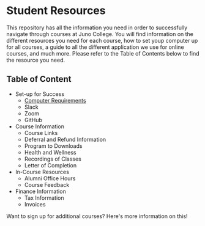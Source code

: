 # Student Resources
This repository has all the information you need in order to successfully navigate through courses at Juno College. You will find information on the different resources you need for each course, how to set youp computer up for all courses, a guide to all the different application we use for online courses, and much more. Please refer to the Table of Contents below to find the resource you need. 

## Table of Content
- Set-up for Success
  - [Computer Requirements](./liveOnline#computer-requirements) 
  - Slack
  - Zoom
  - GitHub
- Course Information
  - Course Links
  - Deferral and Refund Information
  - Program to Downloads
  - Health and Wellness
  - Recordings of Classes
  - Letter of Completion
- In-Course Resources
  - Alumni Office Hours
  - Course Feedback
- Finance Information
  - Tax Information
  - Invoices

Want to sign up for additional courses? Here's more information on this!







 

